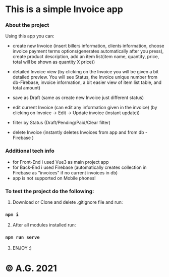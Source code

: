 <h1>This is a simple Invoice app</h1>

### About the project

Using this app you can:

- create new Invoice (insert billers information, clients information, choose invoice payment terms options(generates automatically after you press), create product description, add an item list(item name, quantity, price, total will be shown as quantity X price))

- detailed Invoice view (by clicking on the Invoice you will be given a bit detailed preview. You will see Status, the Invoice unique number from db-Firebase, invoice information, a bit easier view of item list table, and total amount)

- save as Draft (same as create new Invoice just different status)

- edit current Invoice (can edit any information given in the invoice) (by clicking on Invoice -> Edit -> Update invoice (instant update))

- filter by Status (Draft/Pending/Paid/Clear filter)

- delete Invoice (instantly deletes Invoices from app and from db - Firebase )

### Additional tech info

- for Front-End i used Vue3 as main project app
- for Back-End i used Firebase (automatically creates collection in Firebase as "invoices" if no current invoices in db)
- app is not supported on Mobile phones!

### To test the project do the following:

1. Download or Clone and delete .gitignore file and run:

### `npm i`

2. After all modules installed run:

### `npm run serve`

3. ENJOY :)

<h1>© A.G. 2021</h1>

